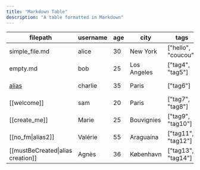 ```yaml
---
title: "Markdown Table"
description: "A table formatted in Markdown"
---
```


| filepath                          | username | age | city        | tags                | data                                                                                                                 | ignored | private |
|-----------------------------------|----------|-----|-------------|---------------------|----------------------------------------------------------------------------------------------------------------------|---------|---------|
| simple_file.md                    | alice    | 30  | New York    | ["hello", "coucou"] | {"address":{"number":53,"street":"Via Verbano","postalCode":9604,"city":"New York","country":"USA"}}                 | true    | yes     |
| empty.md                          | bob      | 25  | Los Angeles | ["tag4", "tag5"]    | {"address":{"number":2648,"street":"Coal Street","postalCode":16335,"city":"Los Angeles","country":"United States"}} | true    | no      |
| [alias](no_content.md)            | charlie  | 35  | Paris       | ["tag6"]            | {"address":{"number":51,"street":"boulevard de Prague","postalCode":93160,"city":"Paris","country":"France"}}        | false   | true    |
| [[welcome]]                       | sam      | 20  | Paris       | ["tag7", "tag8"]    | {"address":{"number":30,"street":"rue des six frères Ruellan","postalCode":57200,"city":"Paris","country":"France"}} | true    | false   |
| [[create_me]]                     | Marie    | 25  | Bouvignies  | ["tag9", "tag10"]   | {"address":{"number":382,"street":"Industrieweg ","postalCode":7803,"city":"Bouvignies","country":"Belgium"}}        | false   | false   |
| [[no_fm\|alias2]]                 | Valérie  | 55  | Araguaína   | ["tag11", "tag12"]  | {"address":{"number":121,"street":"Rua Vianópolis","postalCode":77825,"city":"Araguaína","country":"Brazil"}}        | false   | yes     |
| [[mustBeCreated\|alias creation]] | Agnès    | 36  | København   | ["tag13", "tag14"]  | {"address":{"number":33,"street":"Nørremarksvej","postalCode":1610,"city":"København","country":"Denmark"}}          | true    | true    |
